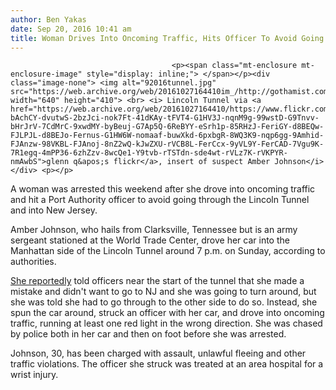 ```yaml
---
author: Ben Yakas
date: Sep 20, 2016 10:41 am
title: Woman Drives Into Oncoming Traffic, Hits Officer To Avoid Going To NJ
---
```


	
										<p><span class="mt-enclosure mt-enclosure-image" style="display: inline;"> </span></p><div class="image-none"> <img alt="92016tunnel.jpg" src="https://web.archive.org/web/20161027164410im_/http://gothamist.com/attachments/byakas/92016tunnel.jpg" width="640" height="410"> <br> <i> Lincoln Tunnel via <a href="https://web.archive.org/web/20161027164410/https://www.flickr.com/photos/glennqnyc/313336013/in/photolist-bAchCY-dvutwS-2bzJci-nok7Ft-41dKAy-tFVT4-G1HV3J-nqnM9g-99wstD-G9Tnvv-bHrJrV-7CdMrC-9xwdMY-byBeuj-G7Ap5Q-6ReBYY-eSrh1p-85RHzJ-FeriGY-d8BEQw-FJLPJL-d8BEJo-Fernus-G1HW6W-nomaaf-buwXkd-6pxbgR-8WQ3K9-nqp6gg-9Amhid-FJAnzw-98VKBL-FJAnoj-8nZ2wQ-kJwZXU-rVCB8L-FerCcx-9yVL9Y-FerCAD-7Vgu9K-7R1egq-4mPP36-6zhZzv-8wcQe1-Y9tvb-rTSTdn-sde4wt-rVLz7K-rVKPYR-nmAwbS">glenn q&apos;s flickr</a>, insert of suspect Amber Johnson</i></div> <p></p>

<p>A woman was arrested this weekend after she drove into oncoming traffic and hit a Port Authority officer to avoid going through the Lincoln Tunnel and into New Jersey. </p>

<p>Amber Johnson, who hails from Clarksville, Tennessee but is an army sergeant stationed at the World Trade Center, drove her car into the Manhattan side of the Lincoln Tunnel around 7 p.m. on Sunday, according to authorities. </p>

<p><a href="https://web.archive.org/web/20161027164410/http://nypost.com/2016/09/19/army-sergeant-clips-port-authority-cop-with-her-car/">She reportedly</a> told officers near the start of the tunnel that she made a mistake and didn&apos;t want to go to NJ and she was going to turn around, but she was told she had to go through to the other side to do so. Instead, she spun the car around, struck an officer with her car, and drove into oncoming traffic, running at least one red light in the wrong direction. She was chased by police both in her car and then on foot before she was arrested.</p>

<p>Johnson, 30, has been charged with assault, unlawful fleeing and other traffic violations. The officer she struck was treated at an area hospital for a wrist injury.<br>
</p>					
										
									
				